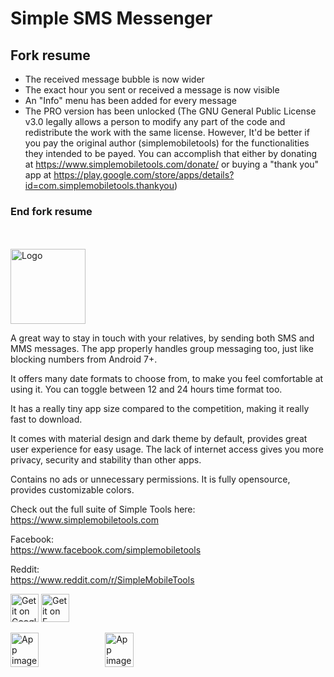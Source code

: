 # Simple SMS Messenger

## Fork resume
* The received message bubble is now wider
* The exact hour you sent or received a message is now visible
* An "Info" menu has been added for every message
* The PRO version has been unlocked (The GNU General Public License v3.0 legally allows a person to modify any part of the code and redistribute the work with the same license. However, It'd be better if you pay the original author (simplemobiletools) for the functionalities they intended to be payed. You can accomplish that either by donating at https://www.simplemobiletools.com/donate/ or buying a "thank you" app at https://play.google.com/store/apps/details?id=com.simplemobiletools.thankyou)
### End fork resume
<br><br>
<img alt="Logo" src="fastlane/metadata/android/en-US/images/icon.png" width="120" />

A great way to stay in touch with your relatives, by sending both SMS and MMS messages. The app properly handles group messaging too, just like blocking numbers from Android 7+.

It offers many date formats to choose from, to make you feel comfortable at using it. You can toggle between 12 and 24 hours time format too.

It has a really tiny app size compared to the competition, making it really fast to download.

It comes with material design and dark theme by default, provides great user experience for easy usage. The lack of internet access gives you more privacy, security and stability than other apps.

Contains no ads or unnecessary permissions. It is fully opensource, provides customizable colors.

Check out the full suite of Simple Tools here:  
https://www.simplemobiletools.com

Facebook:  
https://www.facebook.com/simplemobiletools

Reddit:  
https://www.reddit.com/r/SimpleMobileTools

<a href='https://play.google.com/store/apps/details?id=com.simplemobiletools.smsmessenger'><img src='https://simplemobiletools.com/assets/images/google-play.png' alt='Get it on Google Play' height=45/></a>
<a href='https://f-droid.org/packages/com.simplemobiletools.smsmessenger'><img src='https://simplemobiletools.com/assets/images/f-droid.png' alt='Get it on F-Droid' height='45' /></a>

<div style="display:flex;">
<img alt="App image" src="fastlane/metadata/android/en-US/images/phoneScreenshots/app_1.jpg" width="30%">
<img alt="App image" src="fastlane/metadata/android/en-US/images/phoneScreenshots/app_2.jpg" width="30%">
</div>

